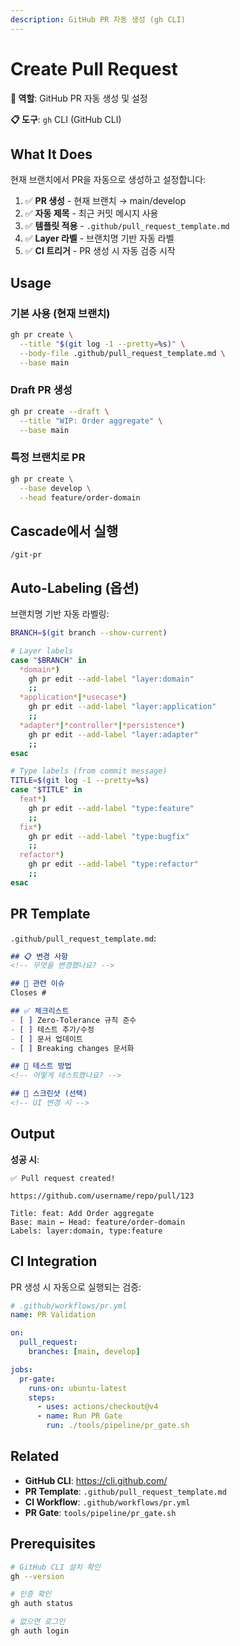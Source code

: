 ```yaml
---
description: GitHub PR 자동 생성 (gh CLI)
---
```


# Create Pull Request

**🎯 역할**: GitHub PR 자동 생성 및 설정

**📋 도구**: `gh` CLI (GitHub CLI)

## What It Does

현재 브랜치에서 PR을 자동으로 생성하고 설정합니다:

1. ✅ **PR 생성** - 현재 브랜치 → main/develop
2. ✅ **자동 제목** - 최근 커밋 메시지 사용
3. ✅ **템플릿 적용** - `.github/pull_request_template.md`
4. ✅ **Layer 라벨** - 브랜치명 기반 자동 라벨
5. ✅ **CI 트리거** - PR 생성 시 자동 검증 시작

## Usage

### 기본 사용 (현재 브랜치)

```bash
gh pr create \
  --title "$(git log -1 --pretty=%s)" \
  --body-file .github/pull_request_template.md \
  --base main
```

### Draft PR 생성

```bash
gh pr create --draft \
  --title "WIP: Order aggregate" \
  --base main
```

### 특정 브랜치로 PR

```bash
gh pr create \
  --base develop \
  --head feature/order-domain
```

## Cascade에서 실행

```
/git-pr
```

## Auto-Labeling (옵션)

브랜치명 기반 자동 라벨링:

```bash
BRANCH=$(git branch --show-current)

# Layer labels
case "$BRANCH" in
  *domain*)
    gh pr edit --add-label "layer:domain"
    ;;
  *application*|*usecase*)
    gh pr edit --add-label "layer:application"
    ;;
  *adapter*|*controller*|*persistence*)
    gh pr edit --add-label "layer:adapter"
    ;;
esac

# Type labels (from commit message)
TITLE=$(git log -1 --pretty=%s)
case "$TITLE" in
  feat*)
    gh pr edit --add-label "type:feature"
    ;;
  fix*)
    gh pr edit --add-label "type:bugfix"
    ;;
  refactor*)
    gh pr edit --add-label "type:refactor"
    ;;
esac
```

## PR Template

`.github/pull_request_template.md`:

```markdown
## 📋 변경 사항
<!-- 무엇을 변경했나요? -->

## 🔗 관련 이슈
Closes #

## ✅ 체크리스트
- [ ] Zero-Tolerance 규칙 준수
- [ ] 테스트 추가/수정
- [ ] 문서 업데이트
- [ ] Breaking changes 문서화

## 🧪 테스트 방법
<!-- 어떻게 테스트했나요? -->

## 📸 스크린샷 (선택)
<!-- UI 변경 시 -->
```

## Output

**성공 시**:
```
✅ Pull request created!

https://github.com/username/repo/pull/123

Title: feat: Add Order aggregate
Base: main ← Head: feature/order-domain
Labels: layer:domain, type:feature
```

## CI Integration

PR 생성 시 자동으로 실행되는 검증:

```yaml
# .github/workflows/pr.yml
name: PR Validation

on:
  pull_request:
    branches: [main, develop]

jobs:
  pr-gate:
    runs-on: ubuntu-latest
    steps:
      - uses: actions/checkout@v4
      - name: Run PR Gate
        run: ./tools/pipeline/pr_gate.sh
```

## Related

- **GitHub CLI**: https://cli.github.com/
- **PR Template**: `.github/pull_request_template.md`
- **CI Workflow**: `.github/workflows/pr.yml`
- **PR Gate**: `tools/pipeline/pr_gate.sh`

## Prerequisites

```bash
# GitHub CLI 설치 확인
gh --version

# 인증 확인
gh auth status

# 없으면 로그인
gh auth login
```
